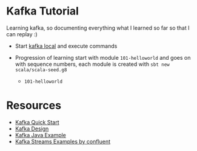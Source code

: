 # Kafka Tutorial

Learning kafka, so documenting everything what I learned so far so that I can replay :)

- Start [kafka local](./KafkaCommands.md) and execute commands 
- Progression of learning start with module `101-helloworld` and goes on with sequence numbers, each module is created with `sbt new scala/scala-seed.g8`
  
  - `101-helloworld`


# Resources

- [Kafka Quick Start](https://kafka.apache.org/quickstart)
- [Kafka Design](https://kafka.apache.org/documentation/#design)
- [Kafka Java Example](https://docs.confluent.io/clients-kafka-java/current/overview.html#java-example-code)
- [Kafka Streams Examples by confluent](https://docs.confluent.io/platform/current/streams/code-examples.html#id2)